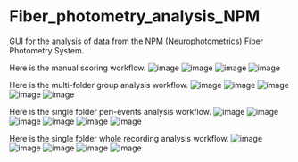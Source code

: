# Fiber_photometry_analysis_NPM
GUI for the analysis of data from the NPM (Neurophotometrics) Fiber Photometry System.

Here is the manual scoring workflow.
![image](https://user-images.githubusercontent.com/101311642/233562882-cbdd7ed9-9006-4f71-9831-ab451b96f2bc.png)
![image](https://user-images.githubusercontent.com/101311642/233562658-ab237e67-a909-4c99-a91e-b32b80695586.png)
![image](https://user-images.githubusercontent.com/101311642/233562695-bd67b693-5835-47fc-be44-b3627381118e.png)
![image](https://user-images.githubusercontent.com/101311642/233562705-b1406064-fea6-4886-9604-ab26bce7c30a.png)

Here is the multi-folder group analysis workflow.
![image](https://user-images.githubusercontent.com/101311642/233562917-df8bfcaa-7394-483c-9522-fa5a374863a7.png)
![image](https://user-images.githubusercontent.com/101311642/233562930-3b5c5596-56ce-4573-b9fe-973134fbb7ff.png)
![image](https://user-images.githubusercontent.com/101311642/233562947-6e7047a8-6834-49b4-b991-80aa8c81b453.png)
![image](https://user-images.githubusercontent.com/101311642/233564053-aaaec711-00a9-4b9c-bf0d-3a5b521d5a16.png)
![image](https://user-images.githubusercontent.com/101311642/233564085-cf4aefc1-0301-4c80-9aa8-4d9aa6793a99.png)

Here is the single folder peri-events analysis workflow.
![image](https://user-images.githubusercontent.com/101311642/233563085-0b4418f3-cc49-4a79-b098-ae4a1982efe0.png)
![image](https://user-images.githubusercontent.com/101311642/233563126-d040e81d-337a-45d8-8948-48782bc31dbc.png)
![image](https://user-images.githubusercontent.com/101311642/233563141-1649e298-a0ee-49d5-9d3b-a6b87c66bd20.png)
![image](https://user-images.githubusercontent.com/101311642/233563149-a299d8a5-1d4e-41f6-b108-5b858d96f9f3.png)
![image](https://user-images.githubusercontent.com/101311642/233563170-dfb94914-898a-43df-a45a-434577ce1b17.png)
![image](https://user-images.githubusercontent.com/101311642/233563242-b15ee588-025c-469a-bcf9-bda6b5004a62.png)

Here is the single folder whole recording analysis workflow.
![image](https://user-images.githubusercontent.com/101311642/233563085-0b4418f3-cc49-4a79-b098-ae4a1982efe0.png)
![image](https://user-images.githubusercontent.com/101311642/233563487-c6ce6657-3cd6-4376-ade6-edfca11b12fd.png)
![image](https://user-images.githubusercontent.com/101311642/233563598-3be691d6-a533-4c64-b548-e8c93a978cbd.png)
![image](https://user-images.githubusercontent.com/101311642/233563933-e98105b3-0368-43ca-8089-8261a58124c0.png)
![image](https://user-images.githubusercontent.com/101311642/233563824-dbab6976-c527-41ba-b3ba-42bd78a2388e.png)


